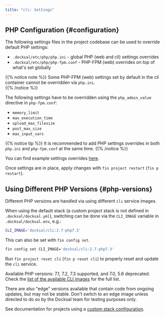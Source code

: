 ```yaml
---
title: "cli: Settings"
---
```


## PHP Configuration {#configuration}

The following settings files in the project codebase can be used to override default PHP settings:

- `.docksal/etc/php/php.ini` - global PHP (web and cli) settings overrides
- `.docksal/etc/php/php-fpm.conf` - PHP-FPM (web) overrides on top of what's set globally

{{% notice note %}}
Some PHP-FPM (web) settings set by default in the cli container cannot be overridden via `php.ini`.  
{{% /notice %}}

The following settings have to be overridden using the `php_admin_value` directive in `php-fpm.conf`:

 - `memory_limit`
 - `max_execution_time`
 - `upload_max_filesize`
 - `post_max_size`
 - `max_input_vars`

{{% notice tip %}}
It is recommended to add PHP settings overrides in both `php.ini` and `php-fpm.conf` at the same time.
{{% /notice %}}

You can find example settings overrides [here](https://github.com/docksal/docksal/tree/develop/examples/.docksal/etc/php).

Once settings are in place, apply changes with `fin project restart` (`fin p restart`).

## Using Different PHP Versions {#php-versions}

Different PHP versions are handled via using different `cli` service images.  

When using the default stack (a custom project stack is not defined in `.docksal/docksal.yml`), switching can be done 
via the `CLI_IMAGE` variable in `.docksal/docksal.env`, e.g.:

```bash
CLI_IMAGE='docksal/cli:2.7-php7.3'
```
This can also be set with `fin config set`.
```bash
fin config set CLI_IMAGE='docksal/cli:2.7-php7.3'
```

Run `fin project reset cli` (`fin p reset cli`) to properly reset and update the `cli` service.

Available PHP versions: 7.1, 7.2, 7.3 supported, and 7.0, 5.6 deprecated. Check the [list of the available CLI images](/stack/images-versions#cli) for the full list. 

There are also "edge" versions available that contain code from ongoing updates, but may not be stable. Don't switch to an
edge image unless directed to do so by the Docksal team for testing purposes only.

See documentation for projects using a [custom stack configuration](/stack/custom-configuration/).
